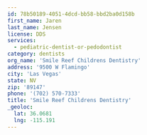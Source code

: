 ```yaml
---
id: 78b50189-4051-4dcd-bb58-bbd2ba0d158b
first_name: Jaren
last_name: Jensen
license: DDS
services:
  - pediatric-dentist-or-pedodontist
category: dentists
org_name: 'Smile Reef Childrens Dentistry'
address: '9500 W Flamingo'
city: 'Las Vegas'
state: NV
zip: '89147'
phone: '(702) 570-7333'
title: 'Smile Reef Childrens Dentistry'
_geoloc:
  lat: 36.0681
  lng: -115.191
---
```

